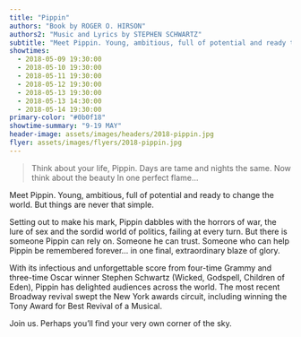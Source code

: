 ```yaml
---
title: "Pippin"
authors: "Book by ROGER O. HIRSON"
authors2: "Music and Lyrics by STEPHEN SCHWARTZ"
subtitle: "Meet Pippin. Young, ambitious, full of potential and ready to change the world. But things are never that simple."
showtimes:
  - 2018-05-09 19:30:00
  - 2018-05-10 19:30:00
  - 2018-05-11 19:30:00
  - 2018-05-12 19:30:00
  - 2018-05-13 19:30:00
  - 2018-05-13 14:30:00
  - 2018-05-14 19:30:00
primary-color: "#0b0f18"
showtime-summary: "9-19 MAY"
header-image: assets/images/headers/2018-pippin.jpg
flyer: assets/images/flyers/2018-pippin.jpg
---
```


> Think about your life, Pippin.
Days are tame and nights the same.
Now think about the beauty
In one perfect flame...

Meet Pippin. Young, ambitious, full of potential and ready to change the world. But things are never that simple.

Setting out to make his mark, Pippin dabbles with the horrors of war, the lure of sex and the sordid world of politics, failing at every turn. But there is someone Pippin can rely on. Someone he can trust. Someone who can help Pippin be remembered forever… in one final, extraordinary blaze of glory.

With its infectious and unforgettable score from four-time Grammy and three-time Oscar winner Stephen Schwartz (Wicked, Godspell, Children of Eden), Pippin has delighted audiences across the world. The most recent Broadway revival swept the New York awards circuit, including winning the Tony Award for Best Revival of a Musical.

Join us. Perhaps you’ll find your very own corner of the sky.
